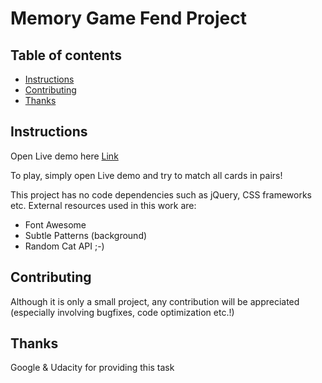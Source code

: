 # Memory Game Fend Project

## Table of contents

* [Instructions](#instructions)
* [Contributing](#contributing)
* [Thanks](#thanks)

## Instructions

Open Live demo here [Link](https://rakunn.github.io/memory-game-fend/)

To play, simply open Live demo and try to match all cards in pairs!

This project has no code dependencies such as jQuery, CSS frameworks etc. External resources used in this work are:

* Font Awesome
* Subtle Patterns (background)
* Random Cat API ;-)

## Contributing

Although it is only a small project, any contribution will be appreciated (especially involving bugfixes, code optimization etc.!)

## Thanks
Google & Udacity for providing this task